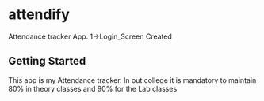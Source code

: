 # attendify

Attendance tracker App.
1->Login_Screen Created

## Getting Started

This app is my Attendance tracker. In out college it is mandatory to maintain 80% 
in theory classes and 90% for the Lab classes